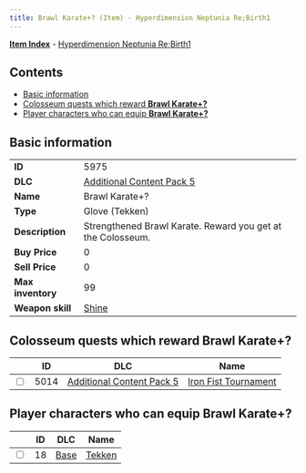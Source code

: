 ```yaml
---
title: Brawl Karate+? (Item) - Hyperdimension Neptunia Re;Birth1
---
```


[**Item Index**](/neptunia/rb1/item/index.html) - [Hyperdimension Neptunia Re;Birth1](/neptunia/rb1)

## Contents

- [Basic information](#basic-information)
- [Colosseum quests which reward **Brawl Karate+?**](#colosseum-quests-which-reward-brawl-karate)
- [Player characters who can equip **Brawl Karate+?**](#player-characters-who-can-equip-brawl-karate)
## Basic information

|   |   |
| -- | -- |
| **ID** | 5975 |
| **DLC** | [Additional Content Pack 5](/neptunia/rb1/dlc/14-pack5.html) |
| **Name** | Brawl Karate+? |
| **Type** | Glove (Tekken) |
| **Description** | Strengthened Brawl Karate. Reward you get at the Colosseum. |
| **Buy Price** | 0 |
| **Sell Price** | 0 |
| **Max inventory** | 99 |
| **Weapon skill** | [Shine](/neptunia/rb1/skill/9-3001-shine.html) |


## Colosseum quests which reward **Brawl Karate+?**

|    | ID | DLC | Name |
| -- | -- | --- | ---- |
| <input type="checkbox" id="rb1-colosseum-14-5014" class="trackbox" /> | 5014 | [Additional Content Pack 5](/neptunia/rb1/dlc/14-pack5.html) | [Iron Fist Tournament](/neptunia/rb1/colosseum/14-5014-iron-fist-tournament.html) |


## Player characters who can equip **Brawl Karate+?**

|    | ID | DLC | Name |
| -- | -- | --- | ---- |
| <input type="checkbox" id="rb1-player-1-18" class="trackbox" /> | 18 | [Base](/neptunia/rb1/dlc/1-base.html) | [Tekken](/neptunia/rb1/player/1-18-tekken.html) |
